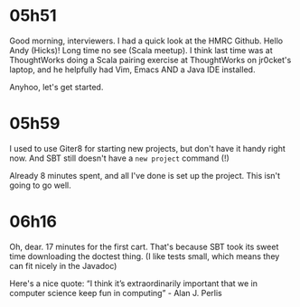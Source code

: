 # 05h51

Good morning, interviewers. I had a quick look at the HMRC Github. Hello Andy (Hicks)! Long time no see (Scala meetup). I think last time was at ThoughtWorks doing a Scala pairing exercise at ThoughtWorks on jr0cket's laptop, and he helpfully had Vim, Emacs AND a Java IDE installed.

Anyhoo, let's get started.

# 05h59

I used to use Giter8 for starting new projects, but don't have it handy right now. And SBT still doesn't have a `new project` command (!)

Already 8 minutes spent, and all I've done is set up the project. This isn't going to go well.

# 06h16

Oh, dear. 17 minutes for the first cart. That's because SBT took its sweet time downloading the doctest thing. (I like tests small, which means they can fit nicely in the Javadoc)

Here's a nice quote: “I think it’s extraordinarily important that we in computer science keep fun in computing” - Alan J. Perlis

